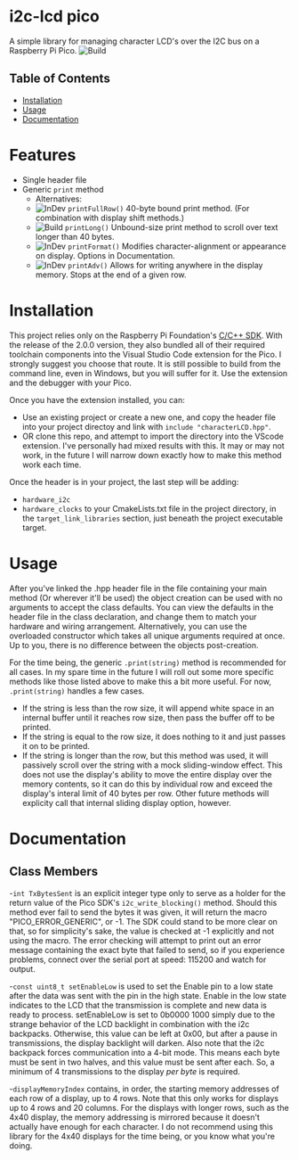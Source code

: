 # i2c-lcd pico 
A simple library for managing character LCD's over the I2C bus on a Raspberry Pi Pico.
![Build](https://img.shields.io/badge/Build-Passing-green)

## Table of Contents
- [Installation](#installation)
- [Usage](#usage)
- [Documentation](#documentation)

# Features
- Single header file
- Generic `print` method
    - Alternatives:
    - ![InDev](https://img.shields.io/badge/In_Development-red) `printFullRow()` 40-byte bound print method. (For combination with display shift methods.)
    - ![Build](https://img.shields.io/badge/Experimental-yellow) `printLong()` Unbound-size print method to scroll over text longer than 40 bytes.
    - ![InDev](https://img.shields.io/badge/In_Development-red) `printFormat()` Modifies character-alignment or appearance on display. Options in Documentation.
    - ![InDev](https://img.shields.io/badge/In_Development-red) `printAdv()` Allows for writing anywhere in the display memory. Stops at the end of a given row.

# Installation

This project relies only on the Raspberry Pi Foundation's [C/C++ SDK](https://github.com/raspberrypi/pico-sdk). With the release of the 2.0.0 version, they also bundled all of their required toolchain components into the Visual Studio Code extension for the Pico. I strongly suggest you choose that route. It is still possible to build from the command line, even in Windows, but you will suffer for it. Use the extension and the debugger with your Pico. 

Once you have the extension installed, you can:
- Use an existing project or create a new one, and copy the header file into your project directoy and link with `include "characterLCD.hpp"`.
- OR clone this repo, and attempt to import the directory into the VScode extension. I've personally had mixed results with this. It may or may not work, in the future I will narrow down exactly how to make this method work each time.

Once the header is in your project, the last step will be adding:
- `hardware_i2c`
- `hardware_clocks`
to your CmakeLists.txt file in the project directory, in the `target_link_libraries` section, just beneath the project executable target. 

# Usage
After you've linked the .hpp header file in the file containing your main method (Or wherever it'll be used) the object creation can be used with no arguments to accept the class defaults. You can view the defaults in the header file in the class declaration, and change them to match your hardware and wiring arrangement. Alternatively, you can use the overloaded constructor which takes all unique arguments required at once. Up to you, there is no difference between the objects post-creation. 

For the time being, the generic `.print(string)` method is recommended for all cases. In my spare time in the future I will roll out some more specific methods like those listed above to make this a bit more useful. For now, `.print(string)` handles a few cases.
- If the string is less than the row size, it will append white space in an internal buffer until it reaches row size, then pass the buffer off to be printed.
- If the string is equal to the row size, it does nothing to it and just passes it on to be printed.
- If the string is longer than the row, but this method was used, it will passively scroll over the string with a mock sliding-window effect. This does not use the display's ability to move the entire display over the memory contents, so it can do this by individual row and exceed the display's interal limit of 40 bytes per row. Other future methods will explicity call that internal sliding display option, however. 

# Documentation
## Class Members
-`int TxBytesSent` is an explicit integer type only to serve as a holder for the return value of the Pico SDK's `i2c_write_blocking()` method. Should this method ever fail to send the bytes it was given, it will return the macro "PICO_ERROR_GENERIC", or -1. The SDK could stand to be more clear on that, so for simplicity's sake, the value is checked at -1 explicitly and not using the macro. The error checking will attempt to print out an error message containing the exact byte that failed to send, so if you experience problems, connect over the serial port at speed: 115200 and watch for output. 

-`const uint8_t setEnableLow` is used to set the Enable pin to a low state after the data was sent with the pin in the high state. Enable in the low state indicates to the LCD that the transmission is complete and new data is ready to process. setEnableLow is set to 0b0000 1000 simply due to the strange behavior of the LCD backlight in combination with the i2c backpacks. Otherwise, this value can be left at 0x00, but after a pause in transmissions, the display backlight will darken. Also note that the i2c backpack forces communication into a 4-bit mode. This means each byte must be sent in two halves, and this value must be sent after each. So, a minimum of 4 transmissions to the display _per byte_ is required.

-`displayMemoryIndex` contains, in order, the starting memory addresses of each row of a display, up to 4 rows. Note that this only works for displays up to 4 rows and 20 columns. For the displays with longer rows, such as the 4x40 display, the memory addressing is mirrored because it doesn't actually have enough for each character. I do not recommend using this library for the 4x40 displays for the time being, or you know what you're doing.   



